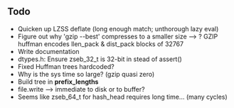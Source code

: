 Todo
----

   - Quicken up LZSS deflate (long enough match; unthorough lazy eval)
   - Figure out why 'gzip --best' compresses to a smaller size --> ? GZIP huffman encodes llen_pack & dist_pack blocks of 32767
   - Write documentation
   - dtypes.h: Ensure zseb_32_t is 32-bit in stead of assert()
   - Fixed Huffman trees hardcoded?
   - Why is the sys time so large? (gzip quasi zero)
   - Build tree in __prefix_lengths__
   - file.write --> immediate to disk or to buffer?
   - Seems like zseb_64_t for hash_head requires long time... (many cycles)

